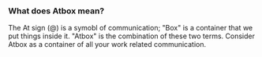 
### What does Atbox mean? ###
The At sign (@) is a symobl of communication; "Box" is a container that we put things inside it. "Atbox" is the combination of these two terms. Consider Atbox as a container of all your work related communication.
